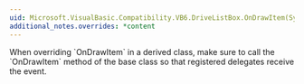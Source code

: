 ```yaml
---
uid: Microsoft.VisualBasic.Compatibility.VB6.DriveListBox.OnDrawItem(System.Windows.Forms.DrawItemEventArgs)
additional_notes.overrides: *content
---
```


<p>When overriding `OnDrawItem` in a derived class, make sure to call the `OnDrawItem` method of the base class so that registered delegates receive the event.</p>


